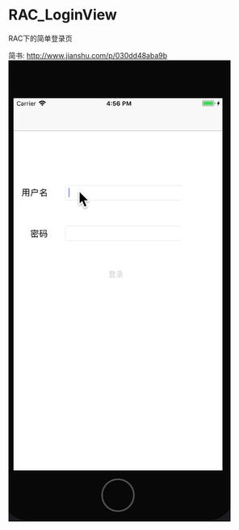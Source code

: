 # RAC_LoginView
RAC下的简单登录页

简书: http://www.jianshu.com/p/030dd48aba9b
![Image text](https://github.com/LMfiles/RAC_LoginView/blob/master/RAC_LoginView.gif)
